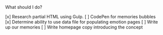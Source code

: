 What should I do?

[x] Research partial HTML using Gulp.
[ ] CodePen for memories bubbles
[x] Determine ability to use data file for populating emotion pages
[ ] Write up our memories
[ ] Write homepage copy introducing the concept
